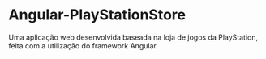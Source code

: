 # Angular-PlayStationStore
Uma aplicação web desenvolvida baseada na loja de jogos da PlayStation, feita com a utilização do framework Angular
